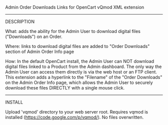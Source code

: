 Admin Order Downloads Links for OpenCart
vQmod XML extension

---

DESCRIPTION

What: adds the ability for the Admin User to download digital files ("Downloads") on an Order.

Where: links to download digital files are added to "Order Downloads" section of Admin Order Info page

How: In the default OpenCart install, the Admin User can NOT download digital files linked to a Product from the Admin dashboard. The only way the Admin User can access them directly is via the web host or an FTP client. This extension adds a hyperlink to the "Filename" of the "Order Downloads" on the Admin Order Info page, which allows the Admin User to securely download these files DIRECTLY with a single mouse click.

---

INSTALL

Upload 'vqmod' directory to your web server root. Requires vqmod is installed (https://code.google.com/p/vqmod/). No files overwritten.
